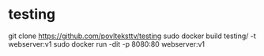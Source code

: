 # testing
git clone https://github.com/povlteksttv/testing
sudo docker build testing/ -t webserver:v1
sudo docker run -dit -p 8080:80 webserver:v1
